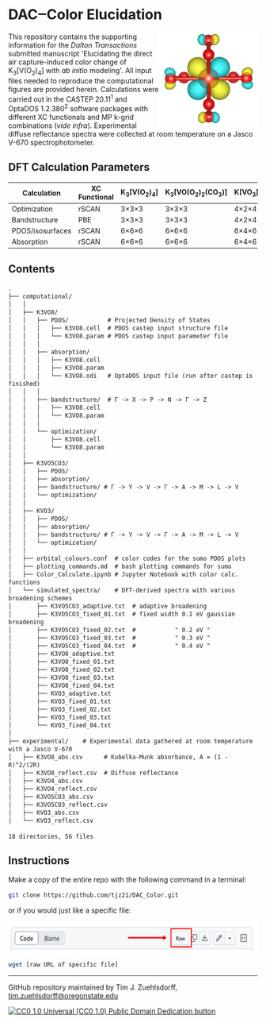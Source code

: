 # DAC‒Color Elucidation
[comment]: [![DOI:<10.1021/acs.jpca.4c02927>](http://img.shields.io/badge/JPCA_Paper-10.1021/acs.jpca.4c02927-blue.svg)](http://dx.doi.org/10.1021/acs.jpca.4c02927) 
[comment]: [![ChemRxiv](http://img.shields.io/badge/ChemRxiv-10.26434/chemrxiv--2024--blwjs-EEEA62.svg)](http://dx.doi.org/10.26434/chemrxiv-2024-blwjs)
[comment]: [![DOI](https://zenodo.org/badge/DOI/10.5281/zenodo.11086701.svg)](https://doi.org/10.5281/zenodo.11086701)

<img align="right" src='https://github.com/LinusP217/DAC_Color/blob/main/MO8_LUCO_res.png' width = "200" height = "189">

This repository contains the supporting information for the *Dalton Transactions* submitted manuscript 'Elucidating the direct air capture-induced color change of K<sub>3</sub>[V(O<sub>2</sub>)<sub>4</sub>] with *ab initio* modeling'. All input files needed to reproduce the computational figures are provided herein. Calculations were carried out in the CASTEP 20.11<sup>1</sup> and OptaDOS 1.2.380<sup>2</sup> software packages with different XC functionals and MP k-grid combinations (*vide infra*). Experimental diffuse reflectance spectra were collected at room temperature on a Jasco V-670 spectrophotometer.

## DFT Calculation Parameters

| Calculation       | XC Functional | K<sub>3</sub>[V(O<sub>2</sub>)<sub>4</sub>] | K<sub>3</sub>[VO(O<sub>2</sub>)<sub>2</sub>(CO<sub>3</sub>)] | K[VO<sub>3</sub>]   |
|------------------|---------------|----------|----------------|----------|
| Optimization      | rSCAN         | 3×3×3    | 3×3×3          | 4×2×4    |
| Bandstructure     | PBE           | 3×3×3    | 3×3×3          | 4×2×4    |
| PDOS/isosurfaces  | rSCAN         | 6×6×6    | 6×6×6          | 6×4×6    |
| Absorption        | rSCAN         | 6×6×6    | 6×6×6          | 6×4×6    |


## Contents
```
.
├── computational/
│   │
│   ├── K3VO8/
│   │   ├── PDOS/           # Projected Density of States
│   │   │   ├── K3VO8.cell  # PDOS castep input structure file
│   │   │   └── K3VO8.param # PDOS castep input parameter file
│   │   │
│   │   ├── absorption/     
│   │   │   ├── K3VO8.cell
│   │   │   ├── K3VO8.param
│   │   │   └── K3VO8.odi   # OptaDOS input file (run after castep is finished)
│   │   │
│   │   ├── bandstructure/  # Γ -> X -> P -> N -> Γ -> Z
│   │   │   ├── K3VO8.cell
│   │   │   └── K3VO8.param
│   │   │
│   │   └── optimization/
│   │       ├── K3VO8.cell
│   │       └── K3VO8.param
│   │
│   ├── K3VO5CO3/
│   │   ├── PDOS/
│   │   ├── absorption/
│   │   ├── bandstructure/ # Γ -> Y -> V -> Γ -> A -> M -> L -> V
│   │   └── optimization/
│   │
│   ├── KVO3/
│   │   ├── PDOS/
│   │   ├── absorption/
│   │   ├── bandstructure/ # Γ -> Y -> V -> Γ -> A -> M -> L -> V
│   │   └── optimization/
│   │
│   ├── orbital_colours.conf  # color codes for the sumo PDOS plots
│   ├── plotting_commands.md  # bash plotting commands for sumo
│   ├── Color_Calculate.ipynb # Jupyter Notebook with color calc. functions 
│   └── simulated_spectra/    # DFT-derived spectra with various broadening schemes
│       ├── K3VO5CO3_adaptive.txt  # adaptive broadening
│       ├── K3VO5CO3_fixed_01.txt  # fixed width 0.1 eV gaussian broadening
│       ├── K3VO5CO3_fixed_02.txt  #           " 0.2 eV "
│       ├── K3VO5CO3_fixed_03.txt  #           " 0.3 eV "
│       ├── K3VO5CO3_fixed_04.txt  #           " 0.4 eV "
│       ├── K3VO8_adaptive.txt
│       ├── K3VO8_fixed_01.txt
│       ├── K3VO8_fixed_02.txt
│       ├── K3VO8_fixed_03.txt
│       ├── K3VO8_fixed_04.txt
│       ├── KVO3_adaptive.txt
│       ├── KVO3_fixed_01.txt
│       ├── KVO3_fixed_02.txt
│       ├── KVO3_fixed_03.txt
│       └── KVO3_fixed_04.txt
│
├── experimental/    # Experimental data gathered at room temperature with a Jasco V-670
│   ├── K3VO8_abs.csv      # Kubelka-Munk absorbance, A = (1 - R)^2/(2R)
│   ├── K3VO8_reflect.csv  # Diffuse reflectance
│   ├── K3VO4_abs.csv
│   ├── K3VO4_reflect.csv
│   ├── K3VO5CO3_abs.csv
│   ├── K3VO5CO3_reflect.csv
│   ├── KVO3_abs.csv
│   └── KVO3_reflect.csv

18 directories, 56 files

```
## Instructions

Make a copy of the entire repo with the following command in a terminal:
```bash
git clone https://github.com/tjz21/DAC_Color.git
```

or if you would just like a specific file:

<img align="center" src='https://github.com/LinusP217/DAC_Color/blob/main/raw_link_image.png' width = "600" height = "63.4">

```bash
wget [raw URL of specific file]
```

---

GitHub repository maintained by Tim J. Zuehlsdorff, tim.zuehlsdorff@oregonstate.edu

[cc-zero-png]: https://licensebuttons.net/l/zero/1.0/88x31.png "CC0 1.0 Universal (CC0 1.0) Public Domain Dedication button"
[cc-zero]: https://creativecommons.org/publicdomain/zero/1.0/

[![CC0 1.0 Universal (CC0 1.0) Public Domain Dedication
button][cc-zero-png]][cc-zero]
